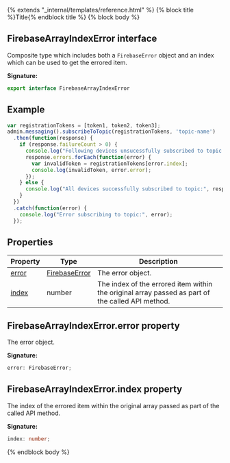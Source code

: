 {% extends "_internal/templates/reference.html" %}
{% block title %}Title{% endblock title %}
{% block body %}

## FirebaseArrayIndexError interface

Composite type which includes both a `FirebaseError` object and an index which can be used to get the errored item.

<b>Signature:</b>

```typescript
export interface FirebaseArrayIndexError 
```

## Example


```javascript
var registrationTokens = [token1, token2, token3];
admin.messaging().subscribeToTopic(registrationTokens, 'topic-name')
  .then(function(response) {
    if (response.failureCount > 0) {
      console.log("Following devices unsucessfully subscribed to topic:");
      response.errors.forEach(function(error) {
        var invalidToken = registrationTokens[error.index];
        console.log(invalidToken, error.error);
      });
    } else {
      console.log("All devices successfully subscribed to topic:", response);
    }
  })
  .catch(function(error) {
    console.log("Error subscribing to topic:", error);
  });

```

## Properties

|  Property | Type | Description |
|  --- | --- | --- |
|  [error](./firebase-admin_auth.firebasearrayindexerror.md#firebasearrayindexerrorerror_property) | [FirebaseError](./firebase-admin_.firebaseerror.md#firebaseerror_interface) | The error object. |
|  [index](./firebase-admin_auth.firebasearrayindexerror.md#firebasearrayindexerrorindex_property) | number | The index of the errored item within the original array passed as part of the called API method. |

## FirebaseArrayIndexError.error property

The error object.

<b>Signature:</b>

```typescript
error: FirebaseError;
```

## FirebaseArrayIndexError.index property

The index of the errored item within the original array passed as part of the called API method.

<b>Signature:</b>

```typescript
index: number;
```
{% endblock body %}
